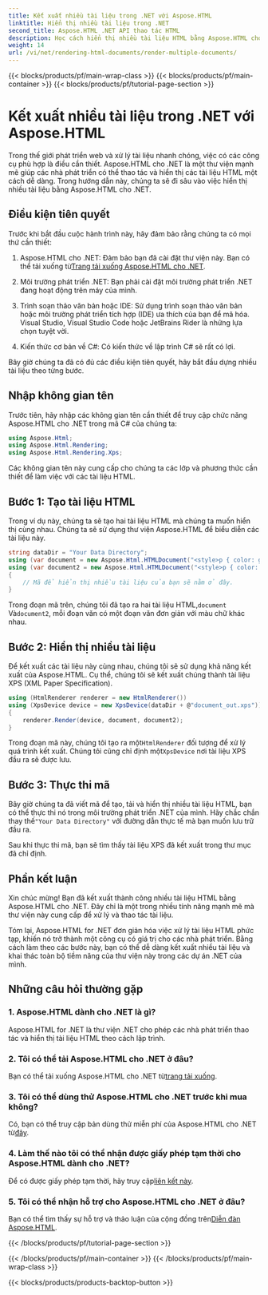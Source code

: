 ```yaml
---
title: Kết xuất nhiều tài liệu trong .NET với Aspose.HTML
linktitle: Hiển thị nhiều tài liệu trong .NET
second_title: Aspose.HTML .NET API thao tác HTML
description: Học cách hiển thị nhiều tài liệu HTML bằng Aspose.HTML cho .NET. Tăng cường khả năng xử lý tài liệu của bạn với thư viện mạnh mẽ này.
weight: 14
url: /vi/net/rendering-html-documents/render-multiple-documents/
---
```


{{< blocks/products/pf/main-wrap-class >}}
{{< blocks/products/pf/main-container >}}
{{< blocks/products/pf/tutorial-page-section >}}

# Kết xuất nhiều tài liệu trong .NET với Aspose.HTML

Trong thế giới phát triển web và xử lý tài liệu nhanh chóng, việc có các công cụ phù hợp là điều cần thiết. Aspose.HTML cho .NET là một thư viện mạnh mẽ giúp các nhà phát triển có thể thao tác và hiển thị các tài liệu HTML một cách dễ dàng. Trong hướng dẫn này, chúng ta sẽ đi sâu vào việc hiển thị nhiều tài liệu bằng Aspose.HTML cho .NET.

## Điều kiện tiên quyết

Trước khi bắt đầu cuộc hành trình này, hãy đảm bảo rằng chúng ta có mọi thứ cần thiết:

1.  Aspose.HTML cho .NET: Đảm bảo bạn đã cài đặt thư viện này. Bạn có thể tải xuống từ[Trang tải xuống Aspose.HTML cho .NET](https://releases.aspose.com/html/net/).

2. Môi trường phát triển .NET: Bạn phải cài đặt môi trường phát triển .NET đang hoạt động trên máy của mình.

3. Trình soạn thảo văn bản hoặc IDE: Sử dụng trình soạn thảo văn bản hoặc môi trường phát triển tích hợp (IDE) ưa thích của bạn để mã hóa. Visual Studio, Visual Studio Code hoặc JetBrains Rider là những lựa chọn tuyệt vời.

4. Kiến thức cơ bản về C#: Có kiến thức về lập trình C# sẽ rất có lợi.

Bây giờ chúng ta đã có đủ các điều kiện tiên quyết, hãy bắt đầu dựng nhiều tài liệu theo từng bước.

## Nhập không gian tên

Trước tiên, hãy nhập các không gian tên cần thiết để truy cập chức năng Aspose.HTML cho .NET trong mã C# của chúng ta:

```csharp
using Aspose.Html;
using Aspose.Html.Rendering;
using Aspose.Html.Rendering.Xps;
```

Các không gian tên này cung cấp cho chúng ta các lớp và phương thức cần thiết để làm việc với các tài liệu HTML.

## Bước 1: Tạo tài liệu HTML

Trong ví dụ này, chúng ta sẽ tạo hai tài liệu HTML mà chúng ta muốn hiển thị cùng nhau. Chúng ta sẽ sử dụng thư viện Aspose.HTML để biểu diễn các tài liệu này.

```csharp
string dataDir = "Your Data Directory";
using (var document = new Aspose.Html.HTMLDocument("<style>p { color: green; }</style><p>my first paragraph</p>", @"c:\work\"))
using (var document2 = new Aspose.Html.HTMLDocument("<style>p { color: blue; }</style><p>my first paragraph</p>", @"c:\work\"))
{
    // Mã để hiển thị nhiều tài liệu của bạn sẽ nằm ở đây.
}
```

Trong đoạn mã trên, chúng tôi đã tạo ra hai tài liệu HTML,`document` Và`document2`, mỗi đoạn văn có một đoạn văn đơn giản với màu chữ khác nhau.

## Bước 2: Hiển thị nhiều tài liệu

Để kết xuất các tài liệu này cùng nhau, chúng tôi sẽ sử dụng khả năng kết xuất của Aspose.HTML. Cụ thể, chúng tôi sẽ kết xuất chúng thành tài liệu XPS (XML Paper Specification).

```csharp
using (HtmlRenderer renderer = new HtmlRenderer())
using (XpsDevice device = new XpsDevice(dataDir + @"document_out.xps"))
{
    renderer.Render(device, document, document2);
}
```

 Trong đoạn mã này, chúng tôi tạo ra một`HtmlRenderer` đối tượng để xử lý quá trình kết xuất. Chúng tôi cũng chỉ định một`XpsDevice` nơi tài liệu XPS đầu ra sẽ được lưu.

## Bước 3: Thực thi mã

 Bây giờ chúng ta đã viết mã để tạo, tải và hiển thị nhiều tài liệu HTML, bạn có thể thực thi nó trong môi trường phát triển .NET của mình. Hãy chắc chắn thay thế`"Your Data Directory"` với đường dẫn thực tế mà bạn muốn lưu trữ đầu ra.

Sau khi thực thi mã, bạn sẽ tìm thấy tài liệu XPS đã kết xuất trong thư mục đã chỉ định.

## Phần kết luận
Xin chúc mừng! Bạn đã kết xuất thành công nhiều tài liệu HTML bằng Aspose.HTML cho .NET. Đây chỉ là một trong nhiều tính năng mạnh mẽ mà thư viện này cung cấp để xử lý và thao tác tài liệu.

Tóm lại, Aspose.HTML for .NET đơn giản hóa việc xử lý tài liệu HTML phức tạp, khiến nó trở thành một công cụ có giá trị cho các nhà phát triển. Bằng cách làm theo các bước này, bạn có thể dễ dàng kết xuất nhiều tài liệu và khai thác toàn bộ tiềm năng của thư viện này trong các dự án .NET của mình.

## Những câu hỏi thường gặp

### 1. Aspose.HTML dành cho .NET là gì?
Aspose.HTML for .NET là thư viện .NET cho phép các nhà phát triển thao tác và hiển thị tài liệu HTML theo cách lập trình.

### 2. Tôi có thể tải Aspose.HTML cho .NET ở đâu?
 Bạn có thể tải xuống Aspose.HTML cho .NET từ[trang tải xuống](https://releases.aspose.com/html/net/).

### 3. Tôi có thể dùng thử Aspose.HTML cho .NET trước khi mua không?
 Có, bạn có thể truy cập bản dùng thử miễn phí của Aspose.HTML cho .NET từ[đây](https://releases.aspose.com/).

### 4. Làm thế nào tôi có thể nhận được giấy phép tạm thời cho Aspose.HTML dành cho .NET?
 Để có được giấy phép tạm thời, hãy truy cập[liên kết này](https://purchase.aspose.com/temporary-license/).

### 5. Tôi có thể nhận hỗ trợ cho Aspose.HTML cho .NET ở đâu?
 Bạn có thể tìm thấy sự hỗ trợ và thảo luận của cộng đồng trên[Diễn đàn Aspose.HTML](https://forum.aspose.com/).

{{< /blocks/products/pf/tutorial-page-section >}}

{{< /blocks/products/pf/main-container >}}
{{< /blocks/products/pf/main-wrap-class >}}

{{< blocks/products/products-backtop-button >}}
